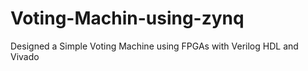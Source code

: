 # Voting-Machin-using-zynq
Designed a Simple Voting Machine using FPGAs with Verilog HDL and Vivado
